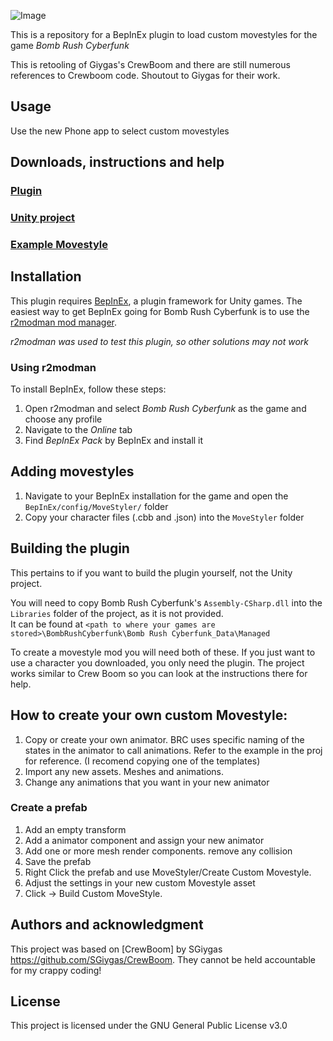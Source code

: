 <p align="center">
  
  ![Image](https://github.com/arikidev/MoveStyler/assets/33611857/19e04815-2815-48ec-af56-e2ff3eae19b1)

</p>

This is a repository for a BepInEx plugin to load custom movestyles for the game *Bomb Rush Cyberfunk* 

This is retooling of Giygas's CrewBoom and there are still numerous references to Crewboom code. Shoutout to Giygas for their work.

## Usage

Use the new Phone app to select custom movestyles

## Downloads, instructions and help

### [Plugin](https://github.com/arikidev/MoveStyler/releases)
### [Unity project](https://github.com/arikidev/MoveStyler/releases/tag/WIP-0.1-Proj)
### [Example Movestyle](https://github.com/arikidev/MoveStyler/releases/tag/WIP_0.1_Example)

## Installation

This plugin requires [BepInEx](https://thunderstore.io/package/bbepis/BepInExPack/), a plugin framework for Unity games.
The easiest way to get BepInEx going for Bomb Rush Cyberfunk is to use the [r2modman mod manager](https://thunderstore.io/package/ebkr/r2modman/).  

*r2modman was used to test this plugin, so other solutions may not work*

### Using r2modman

To install BepInEx, follow these steps:  
1. Open r2modman and select *Bomb Rush Cyberfunk* as the game and choose any profile
2. Navigate to the *Online* tab
3. Find *BepInEx Pack* by BepInEx and install it

## Adding movestyles

1. Navigate to your BepInEx installation for the game and open the `BepInEx/config/MoveStyler/` folder
2. Copy your character files (.cbb and .json) into the `MoveStyler` folder

## Building the plugin

This pertains to if you want to build the plugin yourself, not the Unity project.  

You will need to copy Bomb Rush Cyberfunk's `Assembly-CSharp.dll` into the `Libraries` folder of the project, as it is not provided.  
It can be found at `<path to where your games are stored>\BombRushCyberfunk\Bomb Rush Cyberfunk_Data\Managed`

To create a movestyle mod you will need both of these. If you just want to use a character you downloaded, you only need the plugin. 
The project works similar to Crew Boom so you can look at the instructions there for help.

## How to create your own custom Movestyle:
1. Copy or create your own animator. BRC uses specific naming of the states in the animator to call animations. Refer to the example in the proj for reference. (I recomend copying one of the templates)
2. Import any new assets. Meshes and animations.
3. Change any animations that you want in your new animator

### Create a prefab
1. Add an empty transform
2. Add a animator component and assign your new animator
3. Add one or more mesh render components. remove any collision
4. Save the prefab
5. Right Click the prefab and use MoveStyler/Create Custom Movestyle.
6. Adjust the settings in your new custom Movestyle asset
7. Click -> Build Custom MoveStyle.

## Authors and acknowledgment

This project was based on [CrewBoom] by SGiygas https://github.com/SGiygas/CrewBoom.
They cannot be held accountable for my crappy coding!

## License
This project is licensed under the GNU General Public License v3.0
